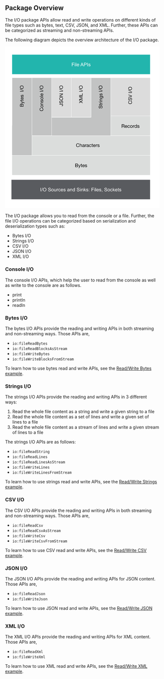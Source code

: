 ## Package Overview

The I/O package APIs allow read and write operations on different kinds of file types such as bytes, text, CSV, JSON, and XML.
Further, these APIs can be categorized as streaming and non-streaming APIs.

The following diagram depicts the overview architecture of the I/O package.

![architecture](./resources/package-architecture.svg)

The I/O package allows you to read from the console or a file. 
Further, the file I/O operations can be categorized based on serialization and deserialization types such as:
- Bytes I/O
- Strings I/O
- CSV I/O
- JSON I/O
- XML I/O


### Console I/O
The console I/O APIs, which help the user to read from the console as well as write to the console are as follows.
- print
- println
- readln

### Bytes I/O
The bytes I/O APIs provide the reading and writing APIs in both streaming and non-streaming ways. Those APIs are,
- `io:fileReadBytes`
- `io:fileReadBlocksAsStream`
- `io:fileWriteBytes`
- `io:fileWriteBlocksFromStream`

To learn how to use bytes read and write APIs, see the [Read/Write Bytes example](https://ballerina.io/learn/by-example/bytes-io.html).

### Strings I/O
The strings I/O APIs provide the reading and writing APIs in 3 different ways:
1. Read the whole file content as a string and write a given string to a file
1. Read the whole file content as a set of lines and write a given set of lines to a file
1. Read the whole file content as a stream of lines and write a given stream of lines to a file

The strings I/O APIs are as follows:
- `io:fileReadString`
- `io:fileReadLines`
- `io:fileReadLinesAsStream`
- `io:fileWriteLines`
- `io:fileWriteLinesFromStream`

To learn how to use strings read and write APIs, see the  [Read/Write Strings example](https://ballerina.io/learn/by-example/strings-io.html).

### CSV I/O
The CSV I/O APIs provide the reading and writing APIs in both streaming and non-streaming ways. Those APIs are,
- `io:fileReadCsv`
- `io:fileReadCsvAsStream`
- `io:fileWriteCsv`
- `io:fileWriteCsvFromStream`

To learn how to use CSV read and write APIs, see the [Read/Write CSV example](https://ballerina.io/learn/by-example/csv-io.html).

### JSON I/O
The JSON I/O APIs provide the reading and writing APIs for JSON content. Those APIs are,
- `io:fileReadJson`
- `io:fileWriteJson`

To learn how to use JSON read and write APIs, see the [Read/Write JSON example](https://ballerina.io/learn/by-example/json-io.html).

### XML I/O
The XML I/O APIs provide the reading and writing APIs for XML content. Those APIs are,
- `io:fileReadXml`
- `io:fileWriteXml`

To learn how to use XML read and write APIs, see the [Read/Write XML example](https://ballerina.io/learn/by-example/json-io.html).
